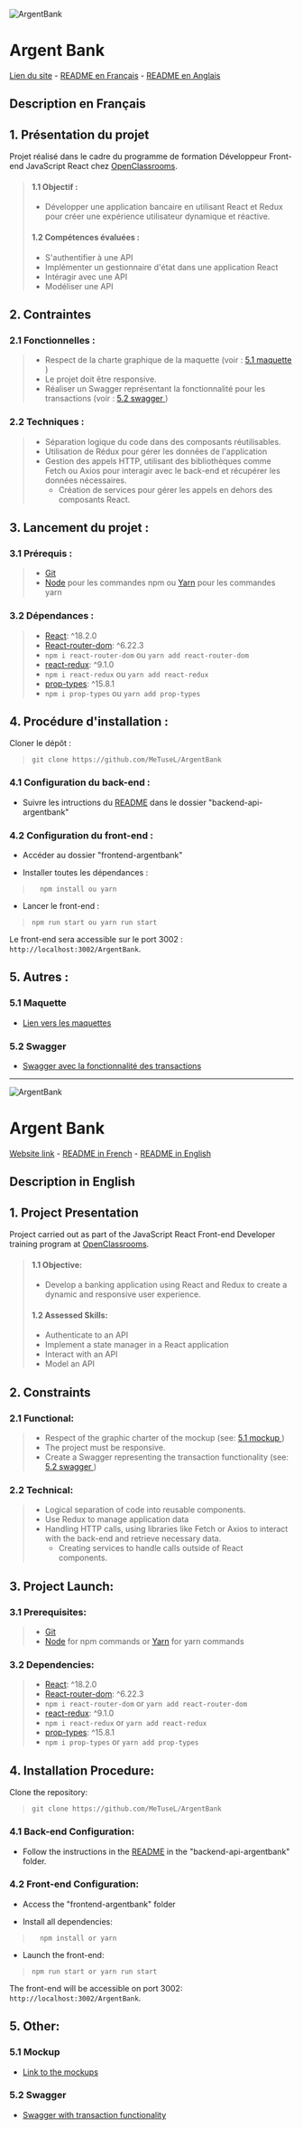 ![ArgentBank](/ArgentBank/frontend-argentbank/src/assets/logo/argentBankLogo.png)

# Argent Bank

[Lien du site](https://metusel.github.io/ArgentBank/) - <a href="#description-en-français">README en Français</a> - <a href="#description-in-english">README en Anglais</a>

## Description en Français

## 1. Présentation du projet

Projet réalisé dans le cadre du programme de formation Développeur Front-end JavaScript React chez [OpenClassrooms](https://openclassrooms.com/fr/paths/877-developpeur-dapplication-javascript-react).

> #### 1.1 Objectif :
>
> -   Développer une application bancaire en utilisant React et Redux pour créer une expérience utilisateur dynamique et réactive.
>
> #### 1.2 Compétences évaluées :
>
> -   S'authentifier à une API
> -   Implémenter un gestionnaire d'état dans une application React
> -   Intéragir avec une API
> -   Modéliser une API

## 2. Contraintes

### 2.1 Fonctionnelles :

> -   Respect de la charte graphique de la maquette (voir : <a href="#51-maquette"> 5.1 maquette </a>)
> -   Le projet doit être responsive.
> -   Réaliser un Swagger représentant la fonctionnalité pour les transactions (voir : <a href="#52-swagger">5.2 swagger </a>)

### 2.2 Techniques :

> -   Séparation logique du code dans des composants réutilisables.
> -   Utilisation de Rédux pour gérer les données de l'application
> -   Gestion des appels HTTP, utilisant des bibliothèques comme Fetch ou Axios pour interagir avec le back-end et récupérer les données nécessaires.
>     -   Création de services pour gérer les appels en dehors des composants React.

## 3. Lancement du projet :

### 3.1 Prérequis :

> -   [Git](https://git-scm.com)
> -   [Node](https://nodejs.org/en/) pour les commandes npm ou [Yarn](https://yarnpkg.com/) pour les commandes yarn

### 3.2 Dépendances :

> -   [React](https://reactjs.org): ^18.2.0
> -   [React-router-dom](https://reactrouter.com/): ^6.22.3
> -   `npm i react-router-dom` ou `yarn add react-router-dom`
> -   [react-redux](https://react-redux.js.org/): ^9.1.0
> -   `npm i react-redux` ou `yarn add react-redux`
> -   [prop-types](https://www.npmjs.com/package/prop-types): ^15.8.1
> -   `npm i prop-types` ou `yarn add prop-types`

## 4. Procédure d'installation :

Cloner le dépôt :

>     git clone https://github.com/MeTuseL/ArgentBank

### 4.1 Configuration du back-end :

-   Suivre les intructions du [README](/ArgentBank/backend-api-argentbank/README.md) dans le dossier "backend-api-argentbank"

### 4.2 Configuration du front-end :

-   Accéder au dossier "frontend-argentbank"

-   Installer toutes les dépendances :

>       npm install ou yarn

-   Lancer le front-end :

>     npm run start ou yarn run start

Le front-end sera accessible sur le port 3002 :
`http://localhost:3002/ArgentBank`.

## 5. Autres :

### 5.1 Maquette

-   [Lien vers les maquettes](/ArgentBank/backend-api-argentbank/designs/)

### 5.2 Swagger

-   [Swagger avec la fonctionnalité des transactions](/ArgentBank/frontend-argentbank/swagger.yaml)

---

![ArgentBank](/ArgentBank/frontend-argentbank/src/assets/logo/argentBankLogo.png)

# Argent Bank

[Website link](https://metusel.github.io/ArgentBank/) - <a href="#description-en-français">README in French</a> - <a href="#description-in-english">README in English</a>

## Description in English

## 1. Project Presentation

Project carried out as part of the JavaScript React Front-end Developer training program at [OpenClassrooms](https://openclassrooms.com/fr/paths/877-developpeur-dapplication-javascript-react).

> #### 1.1 Objective:
>
> -   Develop a banking application using React and Redux to create a dynamic and responsive user experience.
>
> #### 1.2 Assessed Skills:
>
> -   Authenticate to an API
> -   Implement a state manager in a React application
> -   Interact with an API
> -   Model an API

## 2. Constraints

### 2.1 Functional:

> -   Respect of the graphic charter of the mockup (see: <a href="#51-maquette"> 5.1 mockup </a>)
> -   The project must be responsive.
> -   Create a Swagger representing the transaction functionality (see: <a href="#52-swagger">5.2 swagger </a>)

### 2.2 Technical:

> -   Logical separation of code into reusable components.
> -   Use Redux to manage application data
> -   Handling HTTP calls, using libraries like Fetch or Axios to interact with the back-end and retrieve necessary data.
>     -   Creating services to handle calls outside of React components.

## 3. Project Launch:

### 3.1 Prerequisites:

> -   [Git](https://git-scm.com)
> -   [Node](https://nodejs.org/en/) for npm commands or [Yarn](https://yarnpkg.com/) for yarn commands

### 3.2 Dependencies:

> -   [React](https://reactjs.org): ^18.2.0
> -   [React-router-dom](https://reactrouter.com/): ^6.22.3
> -   `npm i react-router-dom` or `yarn add react-router-dom`
> -   [react-redux](https://react-redux.js.org/): ^9.1.0
> -   `npm i react-redux` or `yarn add react-redux`
> -   [prop-types](https://www.npmjs.com/package/prop-types): ^15.8.1
> -   `npm i prop-types` or `yarn add prop-types`

## 4. Installation Procedure:

Clone the repository:

>     git clone https://github.com/MeTuseL/ArgentBank

### 4.1 Back-end Configuration:

-   Follow the instructions in the [README](/ArgentBank/backend-api-argentbank/README.md) in the "backend-api-argentbank" folder.

### 4.2 Front-end Configuration:

-   Access the "frontend-argentbank" folder

-   Install all dependencies:

>       npm install or yarn

-   Launch the front-end:

>     npm run start or yarn run start

The front-end will be accessible on port 3002:
`http://localhost:3002/ArgentBank`.

## 5. Other:

### 5.1 Mockup

-   [Link to the mockups](/ArgentBank/backend-api-argentbank/designs/)

### 5.2 Swagger

-   [Swagger with transaction functionality](/ArgentBank/frontend-argentbank/swagger.yaml)
